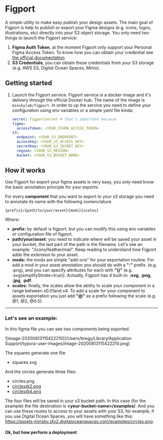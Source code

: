 # Figport

A simple utility to make easy publish your design assets. The main goal of Figport is help to publish or export your Figma designs (e.g. icons, logos, illustrations, etc) directly into your S3 object storage. You only need two things to launch the Figport service:

1. **Figma Auth Token**, at the moment Figport only support your Personal Figma Access Token. To know how you can obtain your credential see [the official documentation](https://www.figma.com/developers/api#access-tokens).
2. **S3 Credentials**, you can obtain these credentials from your S3 storage (e.g. AWS S3, Digital Ocean Spaces, Minio).



## Getting started

1. Launch the Figport service. Figport service is a docker image and it's delivery through the official Docker hub. The name of the image is `minskylab/figport`. In order to up the service you need to define your configuration using env variables or a simple yaml file kinda:

   ```yaml
   secret: figportsecret # that's important because
   figma:
     accessToken: <YOUR_FIGMA_ACCESS_TOKEN>
   s3:
     endpoint: <YOUR_S3_ENDPOINT>
     accessKey: <YOUR_S3_ACCESS_KEY>
     secretKey: <YOUR_S3_SECRET_KEY>
     region: <YOUR_S3_REGION>
     bucket: <YOUR_S3_BUCKET_NAME>
   ```

   





## How it works

Use Figport for export your figma assets is very easy, you only need know the basic annotation principle for your exports:

For every **component** that you want to export to your s3 storage you need to annotate its name with the following nomenclature.

`{prefix}/{path/to/your/asset}{mods}{scales}`

Where:

- **prefix:** by default is figport, but you can modify this using env variables or configuration file of figport.
- **path/your/asset:** you need to indicate where will be saved your asset in your bucket, the last part of the path is the filename. Let's see an example: "/icons/feather/mail". Keep reading to understand how Figport adds the extension to your asset.
- **mods:** the mods are simple "add-ons" for your exportation routine. For add a mod in your asset annotation you should do with a **":"** prefix. (e.g. :png), and you can specify attributes for each with **"()"** (e.g. :svg(simplifyStroke=true)). Actually, Figport has 4 built-in: **:svg**, **:png**, **:jpg**, **:pdf**.
- **scales:** finally, the scales allow the ability to scale your component in a range between x0.01and x4. To add a scale for your component to assets exportation you just add **"@"** as a prefix following the scale (e.g. @1, @2, @0.5).

---

### Let's see an example:

In this figma file you can see two components being exported.

![image-20200813115422210](/Users/bregy/Library/Application Support/typora-user-images/image-20200813115422210.png)



The squares generate one file:

- squares.svg

And the circles generate three files:

- circles.png
- circles@2.png
- circles@4.png

The four files will be saved in your s3 bucket path. In this case (for the example) the file destination is **\<your-bucket-name\>/examples/**. And you can use these routes to access to your assets with your S3, for example, if you use Digital Ocean Spaces, you will have something like this: https://assets-minsky.sfo2.digitaloceanspaces.com/examples/circles.png.

#### Ok, but how perform a deployment

